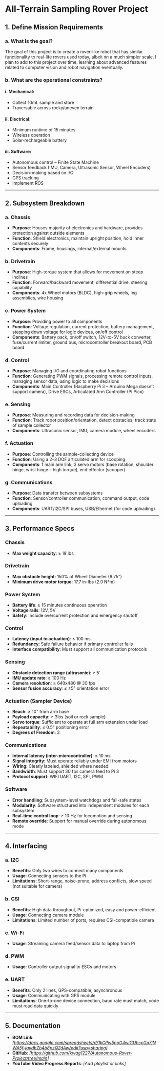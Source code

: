 # All-Terrain Sampling Rover Project

## 1. Define Mission Requirements

### a. What is the goal?
The goal of this project is to create a rover-like robot that has similar functionality to real-life rovers used today, albeit on a much simpler scale. I plan to add to this project over time, learning about advanced features related to computer vision and robot navigation eventually.

### b. What are the operational constraints?

#### i. Mechanical:
- Collect 10mL sample and store
- Traversable across rocky/uneven terrain

#### ii. Electrical:
- Minimum runtime of 15 minutes
- Wireless operation
- Solar-rechargeable battery

#### iii. Software:
- Autonomous control – Finite State Machine
- Sensor feedback (IMU, Camera, Ultrasonic Sensor, Wheel Encoders)
- Decision-making based on I/O
- GPS tracking
- Implement ROS

---

## 2. Subsystem Breakdown

### a. Chassis
- **Purpose**: Houses majority of electronics and hardware, provides protection against outside elements  
- **Function**: Shield electronics, maintain upright position, hold inner contents securely  
- **Components**: Frame, housings, internal/external mounts  

### b. Drivetrain
- **Purpose**: High-torque system that allows for movement on steep inclines  
- **Function**: Forward/backward movement, differential drive, steering capability  
- **Components**: 4x Wheel motors (BLDC), high-grip wheels, leg assemblies, wire housing  

### c. Power System
- **Purpose**: Providing power to all components  
- **Function**: Voltage regulation, current protection, battery management, stepping down voltage for logic devices, on/off control  
- **Components**: Battery pack, on/off switch, 12V-to-5V buck converter, fuse/current limiter, ground bus, microcontroller breakout board, PCB board  

### d. Control
- **Purpose**: Managing I/O and coordinating robot functions  
- **Function**: Generating PWM signals, processing remote control inputs, managing sensor data, using logic to make decisions  
- **Components**: Main Controller (Raspberry Pi 3 – Arduino Mega doesn’t support camera), Drive ESCs, Articulated Arm Controller (Pi Pico)  

### e. Sensing
- **Purpose**: Measuring and recording data for decision-making  
- **Function**: Track robot position/orientation, detect obstacles, track state of sample collector  
- **Components**: Ultrasonic sensor, IMU, camera module, wheel encoders  

### f. Actuation
- **Purpose**: Controlling the sample-collecting device  
- **Function**: Using a 2–3 DOF articulated arm for scooping  
- **Components**: 1 main arm link, 3 servo motors (base rotation, shoulder hinge, wrist hinge – high torque), end effector (scooper)  

### g. Communications
- **Purpose**: Data transfer between subsystems  
- **Function**: Sensor/controller communication, command output, code uploading  
- **Components**: UART/I2C/SPI buses, USB/Ethernet (for code uploading)  

---

## 3. Performance Specs

### Chassis
- **Max weight capacity**: ≥ 18 lbs

### Drivetrain
- **Max obstacle height**: 150% of Wheel Diameter (6.75")
- **Minimum drive motor torque**: 17.7 in-lbs (2.0 N*m)

### Power System
- **Battery life**: ≥ 15 minutes continuous operation
- **Voltage rails**: 12V, 5V
- **Safety**: Include overcurrent protection and emergency shutoff

### Control
- **Latency (input to actuation)**: ≤ 100 ms
- **Redundancy**: Safe failure behavior if primary controller fails
- **Interface compatibility**: Must support all communication protocols

### Sensing
- **Obstacle detection range (ultrasonic)**: ≥ 5'
- **IMU update rate**: ≥ 100 Hz
- **Camera resolution**: ≥ 640x480 @ 30 fps
- **Sensor fusion accuracy**: ≤ ±5° orientation error

### Actuation (Sampler Device)
- **Reach**: ≥ 10" from arm base
- **Payload capacity**: ≥ 3lbs (soil or rock sample)
- **Servo torque**: Sufficient to operate at full arm extension under load
- **Repeatability**: ≤ 0.5" positioning error
- **Degrees of Freedom**: 3

### Communications
- **Internal latency (inter-microcontroller)**: ≤ 10 ms
- **Signal integrity**: Must operate reliably under EMI from motors
- **Wiring**: Clearly labeled, shielded where needed
- **Bandwidth**: Must support 30 fps camera feed to Pi 3
- **Protocol support**: WIFI UART, I2C, SPI, PWM

### Software
- **Error handling**: Subsystem-level watchdogs and fail-safe states
- **Modularity**: Software structured into independent modules for each subsystem
- **Real-time control loop**: ≥ 10 Hz for locomotion and sensing
- **Remote override**: Support for manual override during autonomous mode

---

## 4. Interfacing

### a. I2C
- **Benefits**: Only two wires to connect many components  
- **Usage**: Connecting sensors to the Pi  
- **Limitations**: Short-range, noise-prone, address conflicts, slow speed (not suitable for camera)  

### b. CSI
- **Benefits**: High data throughput, Pi-optimized, easy and power-efficient  
- **Usage**: Connecting camera module  
- **Limitations**: Limited number of ports, requires CSI-compatible camera  

### c. Wi-Fi
- **Usage**: Streaming camera feed/sensor data to laptop from Pi  

### d. PWM
- **Usage**: Controller output signal to ESCs and motors  

### e. UART
- **Benefits**: Only 2 lines, GPS-compatible, asynchronous  
- **Usage**: Communicating with GPS module  
- **Limitations**: One-to-one device connection, baud rate must match, code must read data quickly  

---

## 5. Documentation

- **BOM Link**: _[https://docs.google.com/spreadsheets/d/1kCPw5noG4wiGUhccGp7jNWA5f-jaydbZb4b8pzQ2dAw/edit?usp=sharing]_  
- **GitHub**: _[https://github.com/kwag1227/Autonomous-Rover-Project/tree/main]_  
- **YouTube Video Progress Reports**: _[Add playlist or links]_